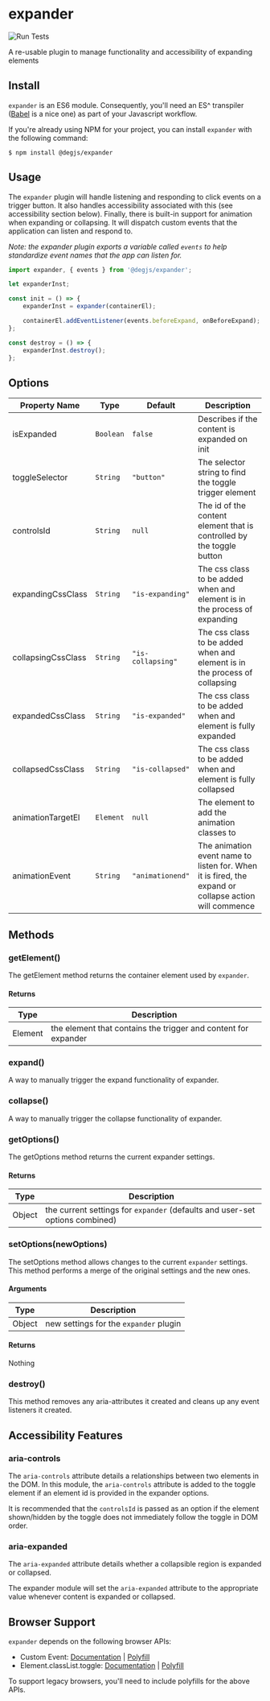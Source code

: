# expander
![Run Tests](https://github.com/DEGJS/expander/workflows/Run%20Tests/badge.svg)

A re-usable plugin to manage functionality and accessibility of expanding elements

## Install

`expander` is an ES6 module. Consequently, you'll need an ES^ transpiler ([Babel](https://bablejs.io) is a nice one) as part of your Javascript workflow.

If you're already using NPM for your project, you can install `expander` with the following command:

```
$ npm install @degjs/expander
```

## Usage

The `expander` plugin will handle listening and responding to click events on a trigger button. It also handles accessibility associated with this (see accessibility section below). Finally, there is built-in support for animation when expanding or collapsing.
It will dispatch custom events that the application can listen and respond to.

_Note: the expander plugin exports a variable called `events` to help standardize event names that the app can listen for._

```js
import expander, { events } from '@degjs/expander';

let expanderInst;

const init = () => {
    expanderInst = expander(containerEl);

    containerEl.addEventListener(events.beforeExpand, onBeforeExpand);
};

const destroy = () => {
    expanderInst.destroy();
};
```

## Options

| Property Name      | Type      | Default           | Description                                                                                           |
| ------------------ | --------- | ----------------- | ----------------------------------------------------------------------------------------------------- |
| isExpanded         | `Boolean` | `false`           | Describes if the content is expanded on init                                                          |
| toggleSelector     | `String`  | `"button"`        | The selector string to find the toggle trigger element                                                |
| controlsId         | `String`  | `null`            | The id of the content element that is controlled by the toggle button                                 |
| expandingCssClass  | `String`  | `"is-expanding"`  | The css class to be added when and element is in the process of expanding                             |
| collapsingCssClass | `String`  | `"is-collapsing"` | The css class to be added when and element is in the process of collapsing                            |
| expandedCssClass   | `String`  | `"is-expanded"`   | The css class to be added when and element is fully expanded                                          |
| collapsedCssClass  | `String`  | `"is-collapsed"`  | The css class to be added when and element is fully collapsed                                         |
| animationTargetEl  | `Element` | `null`            | The element to add the animation classes to                                                           |
| animationEvent     | `String`  | `"animationend"`  | The animation event name to listen for. When it is fired, the expand or collapse action will commence |

## Methods

### getElement()

The getElement method returns the container element used by `expander`.

#### Returns

| Type    | Description                                                    |
| ------- | -------------------------------------------------------------- |
| Element | the element that contains the trigger and content for expander |

### expand()

A way to manually trigger the expand functionality of expander.

### collapse()

A way to manually trigger the collapse functionality of expander.

### getOptions()

The getOptions method returns the current expander settings.

#### Returns

| Type   | Description                                                                  |
| ------ | ---------------------------------------------------------------------------- |
| Object | the current settings for `expander` (defaults and user-set options combined) |

### setOptions(newOptions)

The setOptions method allows changes to the current `expander` settings. This method performs a merge of the original settings and the new ones.

#### Arguments

| Type   | Description                            |
| ------ | -------------------------------------- |
| Object | new settings for the `expander` plugin |

#### Returns

Nothing

### destroy()

This method removes any aria-attributes it created and cleans up any event listeners it created.

## Accessibility Features

### aria-controls

The `aria-controls` attribute details a relationships between two elements in the DOM. In this module, the `aria-controls` attribute is added to the toggle element if an element id is provided in the expander options.

It is recommended that the `controlsId` is passed as an option if the element shown/hidden by the toggle does not immediately follow the toggle in DOM order.

### aria-expanded

The `aria-expanded` attribute details whether a collapsible region is expanded or collapsed.

The expander module will set the `aria-expanded` attribute to the appropriate value whenever content is expanded or collapsed.

## Browser Support

`expander` depends on the following browser APIs:

-   Custom Event: [Documentation](https://developer.mozilla.org/en-US/docs/Web/API/CustomEvent/CustomEvent) | [Polyfill](https://developer.mozilla.org/en-US/docs/Web/API/CustomEvent/CustomEvent#Polyfill)
-   Element.classList.toggle: [Documentation](https://developer.mozilla.org/en-US/docs/Web/API/Element/classList) | [Polyfill](https://developer.mozilla.org/en-US/docs/Web/API/Element/classList#Polyfill)

To support legacy browsers, you'll need to include polyfills for the above APIs.
